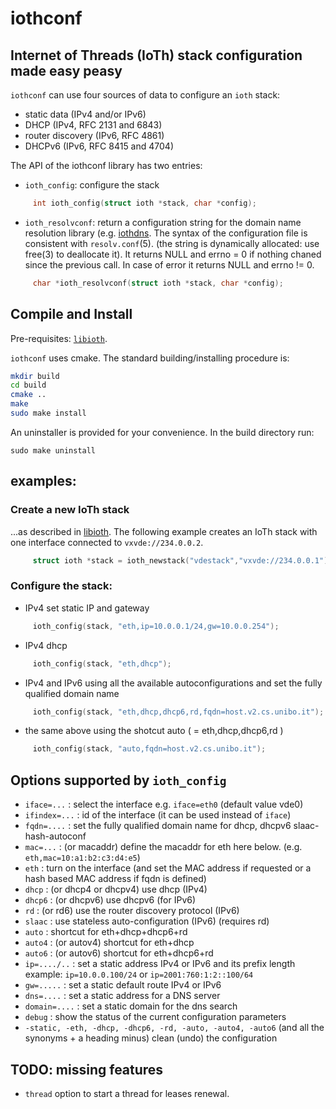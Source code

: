 # iothconf

## Internet of Threads (IoTh) stack configuration made easy peasy

`iothconf` can use four sources of data to configure an `ioth` stack:

* static data (IPv4 and/or IPv6)
* DHCP (IPv4, RFC 2131 and 6843)
* router discovery (IPv6, RFC 4861)
* DHCPv6 (IPv6, RFC 8415 and 4704)

The API of the iothconf library has two entries:

* `ioth_config`: configure the stack
```C
     int ioth_config(struct ioth *stack, char *config);
```

* `ioth_resolvconf`: return a configuration string for the domain name resolution library (e.g. [iothdns](
https://github.com/virtualsquare/iothdns). The syntax of the configuration file is consistent with `resolv.conf`(5).
(the string is dynamically allocated: use free(3) to deallocate it).
It returns NULL and errno = 0 if nothing chaned since the previous call. In case of error it returns NULL and errno != 0.

```C
     char *ioth_resolvconf(struct ioth *stack, char *config);
```

## Compile and Install

Pre-requisites: [`libioth`](https://github.com/virtualsquare/libioth).

`iothconf` uses cmake. The standard building/installing procedure is:

```bash
mkdir build
cd build
cmake ..
make
sudo make install
```

An uninstaller is provided for your convenience. In the build directory run:
```
sudo make uninstall
```

## examples:

### Create a new IoTh stack
...as described in [libioth](https://github.com/virtualsquare/libioth).
The following example creates an IoTh stack with one interface connected to `vxvde://234.0.0.2`.

```C
     struct ioth *stack = ioth_newstack("vdestack","vxvde://234.0.0.1");
```

### Configure the stack:

* IPv4 set static IP and gateway

```C
     ioth_config(stack, "eth,ip=10.0.0.1/24,gw=10.0.0.254");
```

* IPv4 dhcp

```C
     ioth_config(stack, "eth,dhcp");
```

* IPv4 and IPv6 using all the available autoconfigurations and set the fully qualified domain name

```C
     ioth_config(stack, "eth,dhcp,dhcp6,rd,fqdn=host.v2.cs.unibo.it");
```

* the same above using the shotcut auto ( = eth,dhcp,dhcp6,rd )

```C
     ioth_config(stack, "auto,fqdn=host.v2.cs.unibo.it");
```

## Options supported by `ioth_config`
 *   `iface=...` : select the interface e.g. `iface=eth0` (default value vde0)
 *   `ifindex=...` : id of the interface (it can be used instead of `iface`)
 *   `fqdn=....` : set the fully qualified domain name for dhcp, dhcpv6 slaac-hash-autoconf
 *   `mac=...` : (or macaddr) define the macaddr for eth here below. (e.g. `eth,mac=10:a1:b2:c3:d4:e5`)
 *   `eth` : turn on the interface (and set the MAC address if requested  or a hash based MAC address if fqdn is defined)
 *   `dhcp` : (or dhcp4 or dhcpv4) use dhcp (IPv4)
 *   `dhcp6` : (or dhcpv6) use dhcpv6 (for IPv6)
 *   `rd` : (or rd6) use the router discovery protocol (IPv6)
 *   `slaac` : use stateless auto-configuration (IPv6) (requires rd)
 *   `auto` : shortcut for eth+dhcp+dhcp6+rd
 *   `auto4` : (or autov4) shortcut for eth+dhcp
 *   `auto6` : (or autov6) shortcut for eth+dhcp6+rd
 *   `ip=..../..` : set a static address IPv4 or IPv6 and its prefix length example: `ip=10.0.0.100/24`  or `ip=2001:760:1:2::100/64`
 *   `gw=.....` : set a static default route IPv4 or IPv6
 *   `dns=....` : set a static address for a DNS server
 *   `domain=....` : set a static domain for the dns search
 *   `debug` : show the status of the current configuration parameters
 *   `-static, -eth, -dhcp, -dhcp6, -rd, -auto, -auto4, -auto6` (and all the synonyms + a heading minus) clean (undo) the configuration

## TODO: missing features

* `thread` option to start a thread for leases renewal.
